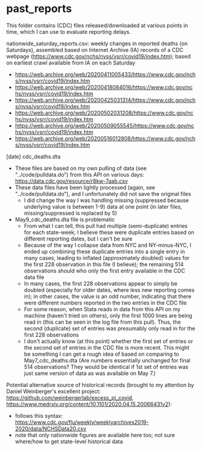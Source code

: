 # past_reports

This folder contains (CDC) files released/downloaded at various points in time, which I can use to evaluate reporting delays.

nationwide_saturday_reports.csv: weekly changes in reported deaths (on Saturdays), assembled based on Internet Archive (IA) records of a CDC webpage (https://www.cdc.gov/nchs/nvss/vsrr/covid19/index.htm); based on earliest crawl available from IA on each Saturday
* https://web.archive.org/web/20200411005433/https://www.cdc.gov/nchs/nvss/vsrr/covid19/index.htm
* https://web.archive.org/web/20200418084016/https://www.cdc.gov/nchs/nvss/vsrr/covid19/index.htm
* https://web.archive.org/web/20200425031314/https://www.cdc.gov/nchs/nvss/vsrr/covid19/index.htm
* https://web.archive.org/web/20200502031208/https://www.cdc.gov/nchs/nvss/vsrr/covid19/index.htm
* https://web.archive.org/web/20200509055545/https://www.cdc.gov/nchs/nvss/vsrr/covid19/index.htm
* https://web.archive.org/web/20200516012808/https://www.cdc.gov/nchs/nvss/vsrr/covid19/index.htm

[date] cdc_deaths.dta
* These files are based on my own pulling of data (see "../code/pulldata.do") from this API on various days: https://data.cdc.gov/resource/r8kw-7aab.csv
* These data files have been lightly processed (again, see "../code/pulldata.do"), and I unfortunately did not save the original files
  * I did change the way I was handling missing (suppressed because underlying value is between 1-9) data at one point (in later files, missing/suppressed is replaced by 5)
* May9_cdc_deaths.dta file is problematic
  * From what I can tell, this pull had multiple (semi-duplicate) entries for each state-week; I believe these were duplicate entries based on different reporting dates, but I can't be sure
  * Because of the way I collapse data from NYC and NY-minus-NYC, I ended up combining these duplicate entries into a single entry in many cases, leading to inflated (approximately doubled) values for the first 228 observation in this file (I believe); the remaining 514 observations should who only the first entry available in the CDC data file
  * In many cases, the first 228 observations appear to simply be doubled (especially for older dates, where less new reporting comes in); in other cases, the value is an odd number, indicating that there were different numbers reported in the two entries in the CDC file
  * For some reason, when Stata reads in data from this API on my machine (haven't tried on others), only the first 1000 lines are being read in (this can be seen in the log file from this pull). Thus, the second (duplicate) set of entries was presumably only read in for the first 228 observations
  * I don't actually know (at this point) whether the first set of entries or the second set of entries in the CDC file is more recent. This might be something I can get a rough idea of based on comparing to May7_cdc_deaths.dta (Are numbers essentially unchanged for final 514 observations? They would be identical if 1st set of entries was just same version of data as was available on May 7.)

Potential alternative source of historical records (brought to my attention by Daniel Weinberger's excellent project: https://github.com/weinbergerlab/excess_pi_covid, https://www.medrxiv.org/content/10.1101/2020.04.15.20066431v2):
* follows this syntax: https://www.cdc.gov/flu/weekly/weeklyarchives2019-2020/data/NCHSData20.csv
* note that only nationwide figures are available here too; not sure where/how to get state-level historical data
